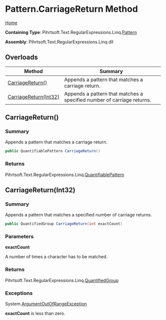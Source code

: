 # Pattern\.CarriageReturn Method

[Home](../../../../../../README.md)

**Containing Type**: Pihrtsoft\.Text\.RegularExpressions\.Linq\.[Pattern](../README.md)

**Assembly**: Pihrtsoft\.Text\.RegularExpressions\.Linq\.dll

## Overloads

| Method | Summary |
| ------ | ------- |
| [CarriageReturn()](#Pihrtsoft_Text_RegularExpressions_Linq_Pattern_CarriageReturn) | Appends a pattern that matches a carriage return\. |
| [CarriageReturn(Int32)](#Pihrtsoft_Text_RegularExpressions_Linq_Pattern_CarriageReturn_System_Int32_) | Appends a pattern that matches a specified number of carriage returns\. |

## CarriageReturn\(\) <a name="Pihrtsoft_Text_RegularExpressions_Linq_Pattern_CarriageReturn"></a>

### Summary

Appends a pattern that matches a carriage return\.

```csharp
public QuantifiablePattern CarriageReturn()
```

### Returns

Pihrtsoft\.Text\.RegularExpressions\.Linq\.[QuantifiablePattern](../../QuantifiablePattern/README.md)

## CarriageReturn\(Int32\) <a name="Pihrtsoft_Text_RegularExpressions_Linq_Pattern_CarriageReturn_System_Int32_"></a>

### Summary

Appends a pattern that matches a specified number of carriage returns\.

```csharp
public QuantifiedGroup CarriageReturn(int exactCount)
```

### Parameters

**exactCount**

A number of times a character has to be matched\.

### Returns

Pihrtsoft\.Text\.RegularExpressions\.Linq\.[QuantifiedGroup](../../QuantifiedGroup/README.md)

### Exceptions

System\.[ArgumentOutOfRangeException](https://docs.microsoft.com/en-us/dotnet/api/system.argumentoutofrangeexception)

**exactCount** is less than zero\.

